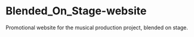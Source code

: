 # Blended_On_Stage-website
Promotional website for the musical production project, blended on stage.
